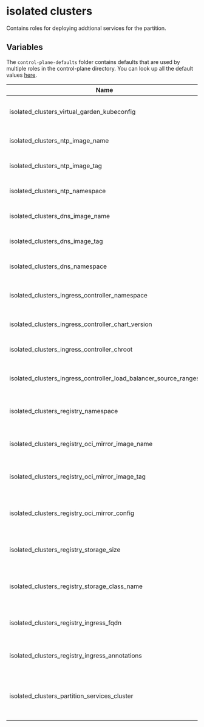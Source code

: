 # isolated clusters

Contains roles for deploying addtional services for the partition.

## Variables

The `control-plane-defaults` folder contains defaults that are used by multiple roles in the control-plane directory. You can look up all the default values [here](control-plane-defaults/main.yaml).

| Name                                                             | Mandatory | Description                                                                                      |
| ---------------------------------------------------------------- | --------- | ------------------------------------------------------------------------------------------------ |
| isolated_clusters_virtual_garden_kubeconfig                      |           | The parsed kubeconfig to access the virutal garden.                                              |
| isolated_clusters_ntp_image_name                                 |           | The image name of the ntp service for the partition.                                             |
| isolated_clusters_ntp_image_tag                                  | yes       | The tag or version of the ntp service container image.                                           |
| isolated_clusters_ntp_namespace                                  |           | The namespace to deploy the ntp server to.                                                       |
| isolated_clusters_dns_image_name                                 |           | The image name of the dns service for the partition.                                             |
| isolated_clusters_dns_image_tag                                  | yes       | The tag or version of the dns service container image.                                           |
| isolated_clusters_dns_namespace                                  |           | The namespace to deploy the dns server to.                                                       |
| isolated_clusters_ingress_controller_namespace                   |           | The namespace where the ingress controller should be deployed to.                                |
| isolated_clusters_ingress_controller_chart_version               | yes       | The version of the ingress controller chart.                                                     |
| isolated_clusters_ingress_controller_chroot                      |           | Indicates if the image should have a changed root.                                               |
| isolated_clusters_ingress_controller_load_balancer_source_ranges | yes       | The load balancer source ranges of the ingress controller.                                       |
| isolated_clusters_registry_namespace                             |           | The namespace for the registry used for isolated clusters.                                       |
| isolated_clusters_registry_oci_mirror_image_name                 |           | The OCI mirror image of the registry used for isolated clusters.                                 |
| isolated_clusters_registry_oci_mirror_image_tag                  | yes       | The OCI mirror version of the registry used for isolated clusters.                               |
| isolated_clusters_registry_oci_mirror_config                     |           | Contains a mapping of source and destination images for specific versions.                       |
| isolated_clusters_registry_storage_size                          |           | The storage size of the registry used for isolated clusters.                                     |
| isolated_clusters_registry_storage_class_name                    |           | The storageClassName of the registry used for isolated clusters.                                 |
| isolated_clusters_registry_ingress_fqdn                          | yes       | The full name of the registry used for isolated clusters.                                        |
| isolated_clusters_registry_ingress_annotations                   |           | Optional ingress annotations for the registry used for isolated clusters.                        |
| isolated_clusters_partition_services_cluster                     |           | The cluster to deploy the services like ntp, dns, ingress, cert manager and the OCI registry to. |
